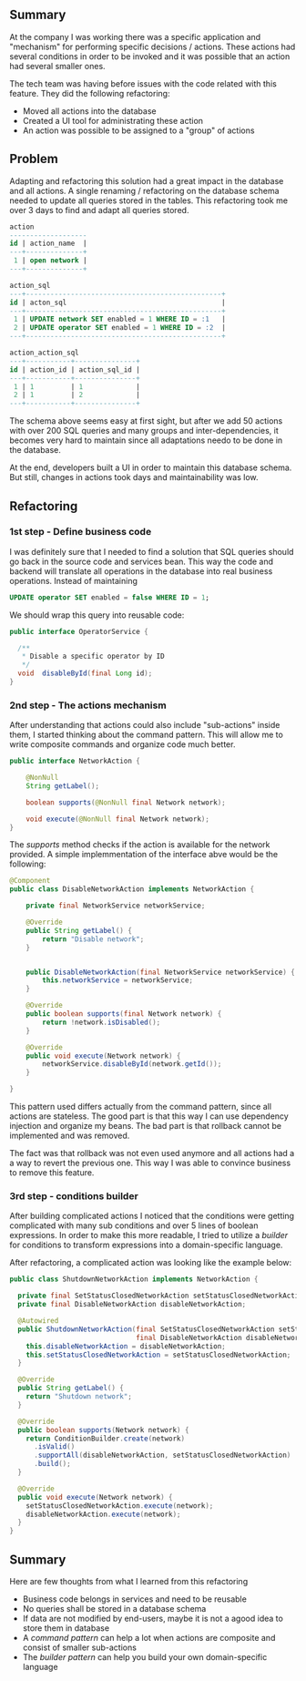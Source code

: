 ## Summary

At the company I was working there was a specific application and "mechanism" for
performing specific decisions / actions. These actions had several conditions in order to
be invoked and it was possible that an action had several smaller ones.

The tech team was having before issues with the code related with this feature. They did the
following refactoring:

* Moved all actions into the database
* Created a UI tool for administrating these action
* An action was possible to be assigned to a "group" of actions

## Problem

Adapting and refactoring this solution had a great impact in the database and
all actions. A single renaming / refactoring on the database schema needed
to update all queries stored in the tables. This refactoring took me over 3 days to find and
adapt all queries stored.


```sql
action
-------------------
id | action_name  |
---+--------------+
 1 | open network |
---+--------------+

action_sql
---+------------------------------------------------+
id | acton_sql                                      |
---+------------------------------------------------+
 1 | UPDATE network SET enabled = 1 WHERE ID = :1   |
 2 | UPDATE operator SET enabled = 1 WHERE ID = :2  |
---+------------------------------------------------+

action_action_sql
---+-----------+---------------+
id | action_id | action_sql_id |
---+-----------+---------------+
 1 | 1         | 1             |
 2 | 1         | 2             |
---+-----------+---------------+
```

The schema above seems easy at first sight, but after we add 50 actions with over 200 SQL queries
and many groups and inter-dependencies, it becomes very hard to maintain since all adaptations needo
to be done in the database.

At the end, developers built a UI in order to maintain this database schema. But still, changes in actions
took days and maintainability was low.

## Refactoring

### 1st step - Define business code

I was definitely sure that I needed to find a solution that SQL queries should go back
in the source code and services bean.  This way the code and backend will translate all
operations in the database into real business operations. Instead of maintaining

```sql
UPDATE operator SET enabled = false WHERE ID = 1;
```

We should wrap this query into reusable code:

```java
public interface OperatorService {

  /**
   * Disable a specific operator by ID
   */
  void  disableById(final Long id);
}
```

### 2nd step - The actions mechanism

After understanding that actions could also include "sub-actions" inside them, I started
thinking about the command pattern. This will allow me to write composite commands
and organize code much better.

```java
public interface NetworkAction {

	@NonNull
	String getLabel();

	boolean supports(@NonNull final Network network);

	void execute(@NonNull final Network network);
}
```

The _supports_ method checks if the action is available for the network provided.
A simple implemmentation of the interface abve would be the following:

```java
@Component
public class DisableNetworkAction implements NetworkAction {

	private final NetworkService networkService;

	@Override
	public String getLabel() {
		return "Disable network";
	}


	public DisableNetworkAction(final NetworkService networkService) {
		this.networkService = networkService;
	}

	@Override
	public boolean supports(final Network network) {
		return !network.isDisabled();
	}

	@Override
	public void execute(Network network) {
		networkService.disableById(network.getId());
	}

}
```

This pattern used differs actually from the command pattern, since all actions
are stateless. The good part is that this way I can use dependency injection
and organize my beans. The bad part is that rollback cannot be implemented and
was removed.

The fact was that rollback was not even used anymore and all actions had a
a way to revert the previous one. This way I was able to convince business to
remove this feature.

### 3rd step - conditions builder

After building complicated actions I noticed that the conditions were getting
complicated with many sub conditions and over 5 lines of boolean expressions.
In order to make this more readable, I tried to utilize a *builder* for
conditions to transform expressions into a domain-specific language.

After refactoring, a complicated action was looking like the example below:

```java
public class ShutdownNetworkAction implements NetworkAction {

  private final SetStatusClosedNetworkAction setStatusClosedNetworkAction;
  private final DisableNetworkAction disableNetworkAction;

  @Autowired
  public ShutdownNetworkAction(final SetStatusClosedNetworkAction setStatusClosedNetworkAction,
                               final DisableNetworkAction disableNetworkAction) {
    this.disableNetworkAction = disableNetworkAction;
    this.setStatusClosedNetworkAction = setStatusClosedNetworkAction;
  }

  @Override
  public String getLabel() {
    return "Shutdown network";
  }

  @Override
  public boolean supports(Network network) {
    return ConditionBuilder.create(network)
      .isValid()
      .supportAll(disableNetworkAction, setStatusClosedNetworkAction)
      .build();
  }

  @Override
  public void execute(Network network) {
    setStatusClosedNetworkAction.execute(network);
    disableNetworkAction.execute(network);
  }
}
```

## Summary

Here are few thoughts from what I learned from this refactoring

* Business code belongs in services and need to be reusable
* No queries shall be stored in a database schema
* If data are not modified by end-users, maybe it is not a agood idea to store
  them in database
* A _command pattern_ can help a lot when actions are composite and consist
  of smaller sub-actions
* The *builder pattern* can help you build your own domain-specific language
